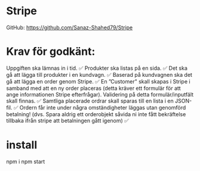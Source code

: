 # Stripe

GitHub: https://github.com/Sanaz-Shahed79/Stripe


# Krav för godkänt:
Uppgiften ska lämnas in i tid. ✅
Produkter ska listas på en sida. ✅
Det ska gå att lägga till produkter i en kundvagn. ✅
Baserad på kundvagnen ska det gå att lägga en order genom Stripe. ✅
En ”Customer" skall skapas i Stripe i samband med att en ny order placeras (detta kräver ett formulär för att ange informationen Stripe efterfrågar). Validering på detta formulär/inputfält skall finnas. ✅
Samtliga placerade ordrar skall sparas till en lista i en JSON-fil. ✅
Ordern får inte under några omständigheter läggas utan genomförd betalning! (dvs. Spara aldrig ett orderobjekt såvida ni inte fått bekräftelse tillbaka ifrån stripe att betalningen gått igenom) ✅


# install
npm i
npm start
